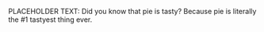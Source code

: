 PLACEHOLDER TEXT:
Did you know that pie is tasty? Because pie is literally the #1 tastyest thing ever.
